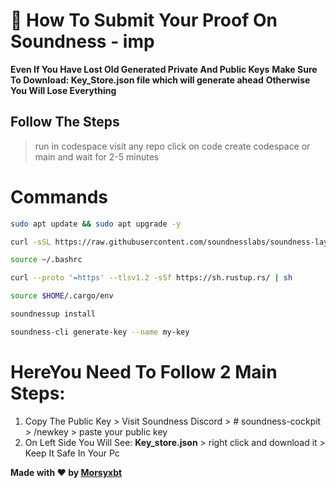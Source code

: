 # 🧩 How To Submit Your Proof On Soundness - imp

**Even If You Have Lost Old Generated Private And Public Keys**
**Make Sure To Download: Key_Store.json file which will generate ahead**
**Otherwise You Will Lose Everything**

## Follow The Steps

> run in codespace
> visit any repo
> click on code
> create codespace or main and wait for 2-5 minutes

# Commands

```bash
sudo apt update && sudo apt upgrade -y
```

```bash
curl -sSL https://raw.githubusercontent.com/soundnesslabs/soundness-layer/main/soundnessup/install | bash
```
```bash
source ~/.bashrc
```

```bash
curl --proto '=https' --tlsv1.2 -sSf https://sh.rustup.rs/ | sh
```

```bash
source $HOME/.cargo/env
```

```bash
soundnessup install
```

```bash
soundness-cli generate-key --name my-key
```

# HereYou Need To Follow 2 Main Steps:

1. Copy The Public Key > Visit Soundness Discord > # soundness-cockpit > /newkey > paste your public key
2. On Left Side You Will See: **Key_store.json** > right click and download it > Keep It Safe In Your Pc

**Made with ❤️ by [Morsyxbt](https://x.com/morsyxbt)**
